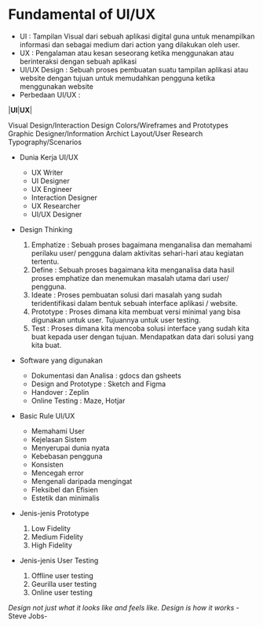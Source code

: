 # Fundamental of UI/UX
* UI : Tampilan Visual dari sebuah aplikasi digital guna untuk menampilkan informasi dan sebagai medium dari action yang dilakukan oleh user.
* UX : Pengalaman atau kesan seseorang ketika menggunakan atau berinteraksi dengan sebuah aplikasi
* UI/UX Design : Sebuah proses pembuatan suatu tampilan aplikasi atau website dengan tujuan untuk memudahkan pengguna ketika menggunakan website
* Perbedaan UI/UX :

|**UI**|**UX**|

Visual Design/Interaction Design
Colors/Wireframes and Prototypes
Graphic Designer/Information Archict
Layout/User Research
Typography/Scenarios

* Dunia Kerja UI/UX
  * UX Writer
  * UI Designer
  * UX Engineer
  * Interaction Designer
  * UX Researcher
  * UI/UX Designer

* Design Thinking
  1. Emphatize : Sebuah proses bagaimana menganalisa dan memahami perilaku user/ pengguna dalam aktivitas sehari-hari atau kegiatan tertentu.
  2. Define : Sebuah proses bagaimana kita menganalisa data hasil proses emphatize dan menemukan masalah utama dari user/ pengguna.
  3. Ideate : Proses pembuatan solusi dari masalah yang sudah teridentifikasi dalam bentuk sebuah interface aplikasi / website.
  4. Prototype : Proses dimana kita membuat versi minimal yang bisa digunakan untuk user. Tujuannya untuk user testing.
  5. Test : Proses dimana kita mencoba solusi interface yang sudah kita buat kepada user dengan tujuan. Mendapatkan data dari solusi yang kita buat.

* Software yang digunakan
  * Dokumentasi dan Analisa : gdocs dan gsheets
  * Design and Prototype : Sketch and Figma
  * Handover : Zeplin
  * Online Testing : Maze, Hotjar

* Basic Rule UI/UX
  * Memahami User
  * Kejelasan Sistem
  * Menyerupai dunia nyata
  * Kebebasan pengguna
  * Konsisten
  * Mencegah error
  * Mengenali daripada mengingat
  * Fleksibel dan Efisien
  * Estetik dan minimalis

* Jenis-jenis Prototype
  1. Low Fidelity
  2. Medium Fidelity
  3. High Fidelity

* Jenis-jenis User Testing
  1. Offline user testing
  2. Geurilla user testing
  3. Online user testing

*Design not just what it looks like and feels like. Design is how it works* -Steve Jobs-
